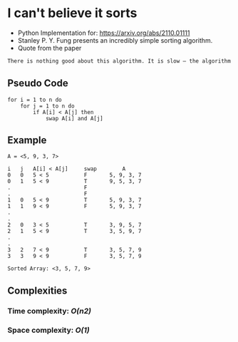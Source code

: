 # I can't believe it sorts

- Python Implementation for: https://arxiv.org/abs/2110.01111
- Stanley P. Y. Fung presents an incredibly simple sorting algorithm.
- Quote from the paper

```txt
There is nothing good about this algorithm. It is slow – the algorithm obviously runs in Θ(n2) time, whether worst-case, average-case or best-case. It unnecessarily compares all pairs of positions, twice. It is not stable, does not work well for external sorting, cannot sort inputs arriving online, and does not benefit from partially sorted inputs. Its only appeal may be its simplicity, in terms of lines of code and the “symmetry” of the two loops.
```

## Pseudo Code

```code
for i = 1 to n do
    for j = 1 to n do
        if A[i] < A[j] then
            swap A[i] and A[j]
```

## Example

`A = <5, 9, 3, 7>`

```code
i   j   A[i] < A[j]     swap        A
0   0   5 < 5           F       5, 9, 3, 7
0   1   5 < 9           T       9, 5, 3, 7
.                       F
.                       F
1   0   5 < 9           T       5, 9, 3, 7
1   1   9 < 9           F       5, 9, 3, 7
.
.
2   0   3 < 5           T       3, 9, 5, 7
2   1   5 < 9           T       3, 5, 9, 7
.
.
3   2   7 < 9           T       3, 5, 7, 9
3   3   9 < 9           F       3, 5, 7, 9

Sorted Array: <3, 5, 7, 9>
```

## Complexities

### Time complexity: _O(n2)_

### Space complexity: _O(1)_
